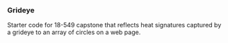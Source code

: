 ### Grideye

Starter code for 18-549 capstone that reflects heat signatures captured by a grideye to an array of circles on a  web page.
